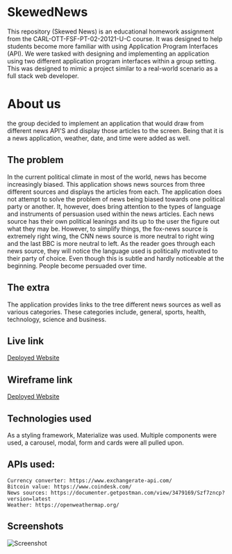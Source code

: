# SkewedNews
This repository (Skewed News) is an educational homework assignment from the CARL-OTT-FSF-PT-02-20121-U-C course. It was designed to help students become more familiar with using Application Program Interfaces (API). We were tasked with designing and implementing an application using two different application program interfaces within a group setting. This was designed to mimic a project similar to a real-world scenario as a full stack web developer.

# About us
the group decided to implement an application that would draw from different news API'S and display those articles to the screen. Being that it is a news application, weather, date, and time were added as well.

## The problem
In the current political climate in most of the world, news has become increasingly biased. This application shows news sources from three different sources and displays the articles from each. The application does not attempt to solve the problem of news being biased towards one political party or another. It, however, does bring attention to the types of language and instruments of persuasion used within the news articles. Each news source has their own political leanings and its up to the user the figure out what they may be. However, to simplify things, the fox-news source is extremely right wing, the CNN news source is more neutral to right wing and the last BBC is more neutral to left. As the reader goes through each news source, they will notice the language used is politically motivated to their party of choice. Even though this is subtle and hardly noticeable at the beginning. People become persuaded over time.  

## The extra
The application provides links to the tree different news sources as well as various categories. These categories include, general, sports, health, technology, science and business. 



## Live link
<a href="https://weird-but-doable.github.io/SkewedNews/">Deployed Website</a> 

## Wireframe link
<a href="https://drive.google.com/file/d/1as-u8TPpsL6aeiCMIf8TxA0N6DYWeBF4/view?usp=sharing">Deployed Website</a> 

## Technologies used
  As a styling framework, Materialize was used. Multiple components were used, a carousel, modal, form and cards were all pulled upon. 

  ## APIs used: 
    Currency converter: https://www.exchangerate-api.com/
    Bitcoin value: https://www.coindesk.com/
    News sources: https://documenter.getpostman.com/view/3479169/Szf7zncp?version=latest
    Weather: https://openweathermap.org/
    
    

## Screenshots 

<img src="" alt="Screenshot">
